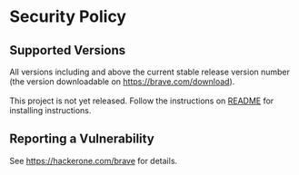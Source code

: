 # Security Policy

## Supported Versions

All versions including and above the current stable release version number <br /> (the version downloadable on https://brave.com/download). <br />
<br />
This project is not yet released. Follow the instructions on [README](https://bit.ly/bravewebstoregithubreadme "README.md at brave-extension-store") for installing instructions.

## Reporting a Vulnerability

See https://hackerone.com/brave for details.
